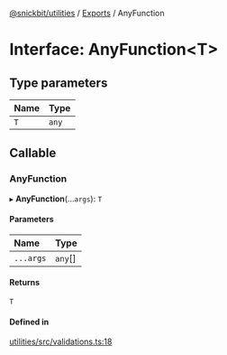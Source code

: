 [@snickbit/utilities](../README.md) / [Exports](../modules.md) / AnyFunction

# Interface: AnyFunction<T\>

## Type parameters

| Name | Type |
| :------ | :------ |
| `T` | `any` |

## Callable

### AnyFunction

▸ **AnyFunction**(...`args`): `T`

#### Parameters

| Name | Type |
| :------ | :------ |
| `...args` | `any`[] |

#### Returns

`T`

#### Defined in

[utilities/src/validations.ts:18](https://github.com/snickbit/snickbit.js/blob/166d3ad/packages/utilities/src/validations.ts#L18)
